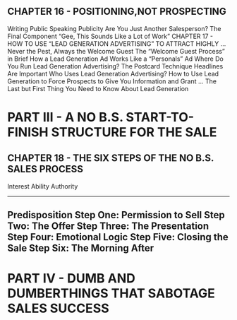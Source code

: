 ## CHAPTER 16 - POSITIONING,NOT PROSPECTING

Writing Public Speaking Publicity Are You Just Another Salesperson? The Final Component “Gee, This Sounds Like a Lot of Work” CHAPTER 17 - HOW TO USE “LEAD GENERATION ADVERTISING” TO ATTRACT HIGHLY ...
 Never the Pest, Always the Welcome Guest The “Welcome Guest Process” in Brief How a Lead Generation Ad Works Like a “Personals” Ad Where Do You Run Lead Generation Advertising? The Postcard Technique Headlines Are Important Who Uses Lead Generation Advertising? How to Use Lead Generation to Force Prospects to Give You Information and Grant ...
 The Last but First Thing You Need to Know About Lead Generation

# PART III - A NO B.S. START-TO-FINISH STRUCTURE FOR THE SALE

## CHAPTER 18 - THE SIX STEPS OF THE NO B.S. SALES PROCESS

Interest Ability Authority

-----

## Predisposition Step One: Permission to Sell Step Two: The Offer Step Three: The Presentation Step Four: Emotional Logic Step Five: Closing the Sale Step Six: The Morning After

# PART IV - DUMB AND DUMBERTHINGS THAT SABOTAGE SALES SUCCESS